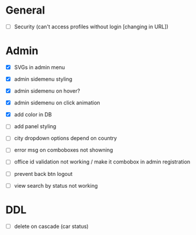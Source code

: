 # General
- [ ] Security (can't access profiles without login [changing in URL])

# Admin

- [x] SVGs in admin menu
- [x] admin sidemenu styling 
- [x] admin sidemenu on hover? 
- [x] admin sidemenu on click animation 
- [x] add color in DB
- [ ] add panel styling 
- [ ] city dropdown options depend on country
- [ ] error msg on comboboxes not showning
- [ ] office id validation not working / make it combobox in admin registration
- [ ] prevent back btn logout
-[ ] view search by status not working


# DDL
- [ ] delete on cascade (car status)